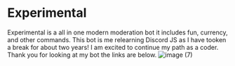 # Experimental
Experimental is a all in one modern moderation bot it includes fun, currency, and other commands.
This bot is me relearning Discord JS as I have tooken a break for about two years! I am excited to continue my path as a coder.
Thank you for looking at my bot the links are below.
![image (7)](https://user-images.githubusercontent.com/67851958/190809802-ee06d7f5-c152-40a6-b5a4-6321fd516e41.png)
